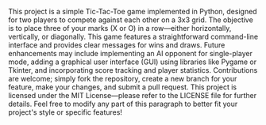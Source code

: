 This project is a simple Tic-Tac-Toe game implemented in Python, 
designed for two players to compete against each other on a 3x3 grid.
The objective is to place three of your marks (X or O) in a row—either horizontally, vertically, or diagonally.
This game features a straightforward command-line interface and provides clear messages for wins and draws. 
Future enhancements may include implementing an AI opponent for single-player mode, 
adding a graphical user interface (GUI) using libraries like Pygame or Tkinter, and incorporating score tracking and player statistics. 
Contributions are welcome; simply fork the repository, create a new branch for your feature, make your changes, and submit a pull request. 
This project is licensed under the MIT License—please refer to the LICENSE file for further details.
Feel free to modify any part of this paragraph to better fit your project's style or specific features!
